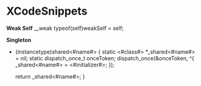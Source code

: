 XCodeSnippets
=============

<b>Weak Self</b>
__weak typeof(self)weakSelf = self;

<b>Singleton</b>

+ (instancetype)shared<#name#> {
    static <#class#> *_shared<#name#> = nil;
    static dispatch_once_t onceToken;
    dispatch_once(&onceToken, ^{
        _shared<#name#> = <#initializer#>;
    });
    
    return _shared<#name#>;
}


